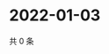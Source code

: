 # 2022-01-03

共 0 条

<!-- BEGIN WEIBO -->
<!-- 最后更新时间 Mon Jan 03 2022 14:11:35 GMT+0800 (China Standard Time) -->

<!-- END WEIBO -->
